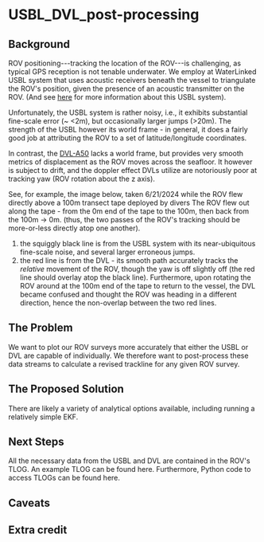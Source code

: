 # USBL_DVL_post-processing

## Background
ROV positioning---tracking the location of the ROV---is challenging, as typical GPS reception is not tenable underwater. 
We employ at WaterLinked USBL system that uses acoustic receivers beneath the vessel to triangulate the ROV's position, given the presence of an acoustic transmitter on the ROV. 
(And see [here](https://github.com/zhrandell/Seattle_Aquarium_CCR_development/blob/main/1-pagers/USBL_acoustic_logging.md) for more information about this USBL system). 

Unfortunately, the USBL system is rather noisy, i.e., it exhibits substantial fine-scale error (~ <2m), but occasionally larger jumps (>20m).
The strength of the USBL however its world frame - in general, it does a fairly good job at attributing the ROV to a set of latitude/longitude coordinates.

In contrast, the [DVL-A50](https://waterlinked.github.io/dvl/dvl-a50/) lacks a world frame, but provides very smooth metrics of displacement as the ROV moves across the seafloor.
It however is subject to drift, and the doppler effect DVLs utilize are notoriously poor at tracking yaw (ROV rotation about the z axis). 

See, for example, the image below, taken 6/21/2024 while the ROV flew directly above a 100m transect tape deployed by divers 
The ROV flew out along the tape - from the 0m end of the tape to the 100m, then back from the 100m -> 0m.
(thus, the two passes of the ROV's tracking should be more-or-less directly atop one another).  
1. the squiggly black line is from the USBL system with its near-ubiquitous fine-scale noise, and several larger erroneous jumps. 
2. the red line is from the DVL - its smooth path accurately tracks the *relative* movement of the ROV, though the yaw is off slightly off (the red line should overlay atop the black line). Furthermore, upon rotating the ROV around at the 100m end of the tape to return to the vessel, the DVL became confused and thought the ROV was heading in a different direction, hence the non-overlap between the two red lines. 

## The Problem
We want to plot our ROV surveys more accurately that either the USBL or DVL are capable of individually. 
We therefore want to post-process these data streams to calculate a revised trackline for any given ROV survey. 

## The Proposed Solution
There are likely a variety of analytical options available, including running a relatively simple EKF.

## Next Steps
All the necessary data from the USBL and DVL are contained in the ROV's TLOG. 
An example TLOG can be found here. 
Furthermore, Python code to access TLOGs can be found here. 

## Caveats

## Extra credit 

